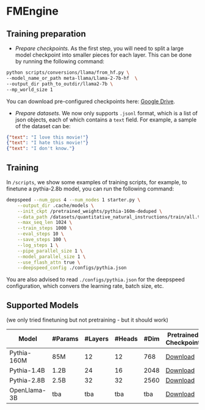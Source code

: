 # FMEngine

## Training preparation

* *Prepare checkpoints*. As the first step, you will need to split a large model checkpoint into smaller pieces for each layer. This can be done by running the following command:

```bash
python scripts/conversions/llama/from_hf.py \
--model_name_or_path meta-llama/Llama-2-7b-hf  \
--output_dir path_to_outdir/llama2-7b \
--mp_world_size 1
```

You can download pre-configured checkpoints here: [Google Drive](https://drive.google.com/drive/folders/1rKfR-rJFsV5VFpC_Y9FjUynDUdkg45Lk?usp=sharing).

* *Prepare datasets*. We now only supports `.jsonl` format, which is a list of json objects, each of which contains a `text` field. For example, a sample of the dataset can be:

```json
{"text": "I love this movie!"}
{"text": "I hate this movie!"}
{"text": "I don't know."}
```

## Training

In `/scripts`, we show some examples of training scripts, for example, to finetune a pythia-2.8b model, you can run the following command:
``` bash
deepspeed --num_gpus 4 --num_nodes 1 starter.py \
    --output_dir .cache/models \
    --init_ckpt /pretrained_weights/pythia-160m-deduped \
    --data_path /datasets/quantitative_natural_instructions/train/all.train.jsonl \
    --max_seq_len 1024 \
    --train_steps 1000 \
    --eval_steps 10 \
    --save_steps 100 \
    --log_steps 1 \
    --pipe_parallel_size 1 \
    --model_parallel_size 1 \
    --use_flash_attn true \
    --deepspeed_config ./configs/pythia.json
```

You are also advised to read `./configs/pythia.json` for the deepspeed configuration, which convers the learning rate, batch size, etc.

## Supported Models

(we only tried finetuning but not pretraining - but it should work)

| Model | #Params | #Layers | #Heads |  #Dim | Pretrained Checkpoint | Flash Attention |
| --- | --- | --- | --- | --- | --- | --- |
| Pythia-160M | 85M | 12 | 12 | 768 | [Download](https://drive.google.com/file/d/1QZNSCMEIldyUVe0ZqMRjlZJZ3WA8KAAE/view?usp=drive_link) | Yes |
| Pythia-1.4B | 1.2B | 24 | 16 | 2048 | [Download](https://drive.google.com/file/d/16EB64Y0YmYpcr022EO4gxmDszGkLHl8a/view?usp=drive_link) | Yes |
| Pythia-2.8B | 2.5B | 32 | 32 | 2560 | [Download](https://drive.google.com/file/d/1Q03nrVOP7rLDrADgQsWA_BM8_ojD2qbE/view?usp=drive_link) | Yes |
| OpenLlama-3B | tba | tba | tba | tba | [Download](https://drive.google.com/file/d/1EYTaPXoBrAk4OTXqNug2N62poCCsv0Ru/view?usp=drive_link) | Yes |